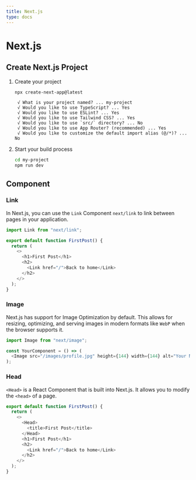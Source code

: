```yaml
---
title: Next.js
type: docs
---
```


# Next.js

## Create Next.js Project

1. Create your project
   ```sh
   npx create-next-app@latest
   ```
   ```
    √ What is your project named? ... my-project
    √ Would you like to use TypeScript? ... Yes
    √ Would you like to use ESLint? ... Yes
    √ Would you like to use Tailwind CSS? ... Yes
    √ Would you like to use `src/` directory? ... No
    √ Would you like to use App Router? (recommended) ... Yes
    √ Would you like to customize the default import alias (@/*)? ... No
   ```
2. Start your build process
   ```sh
   cd my-project
   npm run dev
   ```

## Component

### Link

In Next.js, you can use the `Link` Component `next/link` to link between pages in your application.

```ts
import Link from "next/link";

export default function FirstPost() {
  return (
    <>
      <h1>First Post</h1>
      <h2>
        <Link href="/">Back to home</Link>
      </h2>
    </>
  );
}
```

### Image

Next.js has support for Image Optimization by default. This allows for resizing, optimizing, and serving images in modern formats like `WebP` when the browser supports it.

```ts
import Image from "next/image";

const YourComponent = () => (
  <Image src="/images/profile.jpg" height={144} width={144} alt="Your Name" />
);
```

### Head

`<Head>` is a React Component that is built into Next.js. It allows you to modify the `<head>` of a page.

```ts
export default function FirstPost() {
  return (
    <>
      <Head>
        <title>First Post</title>
      </Head>
      <h1>First Post</h1>
      <h2>
        <Link href="/">Back to home</Link>
      </h2>
    </>
  );
}
```
